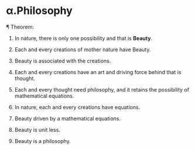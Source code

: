 # α.Philosophy


¶ Theorem:

1. In nature, there is only one possibility and that is <b>Beauty</b>.

2. Each and every creations of mother nature have Beauty.

3. Beauty is associated with the creations.

4. Each and every creations have an art and driving force behind that is thought.

5. Each and every thought need philosophy, and it retains the possibility of mathematical equations.

6. In nature, each and every creations have equations.

7. Beauty driven by a mathematical equations.

8. Beauty is unit less.

9. Beauty is a philosophy.
